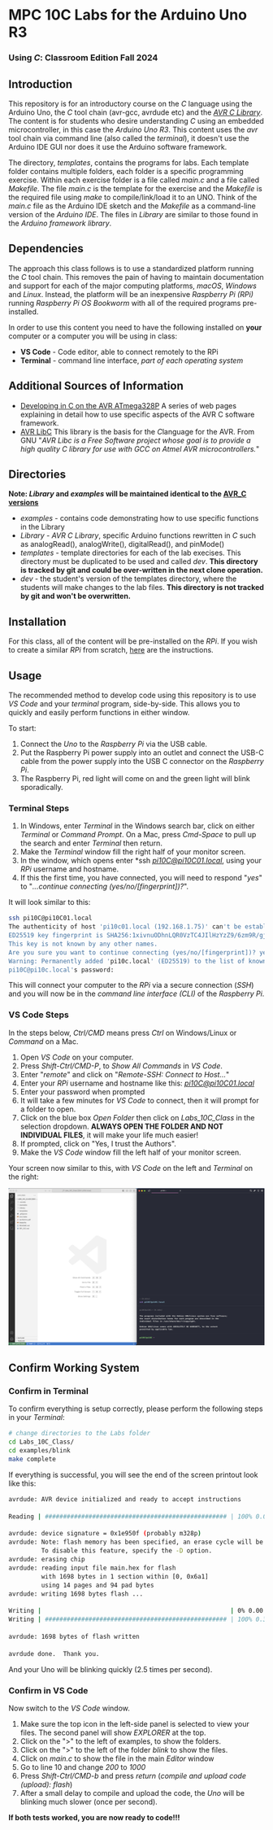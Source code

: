 # MPC 10C Labs for the Arduino Uno R3
### Using *C*: Classroom Edition Fall 2024

## Introduction
This repository is for an introductory course on the *C* language using the Arduino Uno, the *C* tool chain (avr-gcc, avrdude etc) and the [*AVR C Library*](https://github.com/lkoepsel/AVR_C). The content is for students who desire understanding *C* using an embedded microcontroller, in this case the *Arduino Uno R3*. This content uses the *avr* tool chain via command line (also called the *terminal*), it doesn't use the Arduino IDE GUI nor does it use the Arduino software framework.  

The directory, *templates*, contains the programs for labs. Each template folder contains multiple folders, each folder is a specific programming exercise. Within each exercise folder is a file called *main.c* and a file called *Makefile*. The file *main.c* is the template for the exercise and the *Makefile* is the required file using *make* to compile/link/load it to an UNO. Think of the *main.c* file as the Arduino IDE sketch and the *Makefile* as a command-line version of the *Arduino IDE*. The files in *Library* are similar to those found in the *Arduino framework library*.

## Dependencies
The approach this class follows is to use a standardized platform running the *C* tool chain. This removes the pain of having to maintain documentation and support for each of the major computing platforms, *macOS*, *Windows* and *Linux*. Instead, the platform will be an inexpensive *Raspberry Pi (RPi)* running *Raspberry Pi OS Bookworm* with all of the required programs pre-installed.

In order to use this content you need to have the following installed on **your** computer or a computer you will be using in class:

* **VS Code** - Code editor, able to connect remotely to the  RPi
* **Terminal** - command line interface, *part of each operating system*

## Additional Sources of Information

* [Developing in C on the AVR ATmega328P](https://www.wellys.com/posts/courses_avr_c/) A series of web pages explaining in detail how to use specific aspects of the AVR C software framework.
* [AVR LibC](https://www.nongnu.org/avr-libc/) This library is the basis for the *C*language for the AVR. From GNU "*AVR Libc is a Free Software project whose goal is to provide a high quality C library for use with GCC on Atmel AVR microcontrollers.*" 

## Directories
**Note: *Library* and *examples* will be maintained identical to the [AVR_C versions](https://github.com/lkoepsel/AVR_C)**

* *examples* - contains code demonstrating how to use specific functions in the Library
* *Library* - *AVR C Library*, specific Arduino functions rewritten in *C* such as analogRead(), analogWrite(), digitalRead(), and pinMode()
* *templates* - template directories for each of the lab execises. This directory must be duplicated to be used and called *dev*. **This directory is tracked by git and could be over-written in the next clone operation.**
* *dev* - the student's version of the templates directory, where the students will make changes to the lab files. **This directory is not tracked by git and won't be overwritten.**

## Installation

For this class, all of the content will be pre-installed on the *RPi*. If you wish to create a similar *RPi* from scratch, [here](./docs/RPI_10C.md) are the instructions. 

## Usage
The recommended method to develop code using this repository is to use *VS Code* and your *terminal* program, side-by-side. This allows you to quickly and easily perform functions in either window.

To start:
1. Connect the *Uno* to the *Raspberry Pi* via the USB cable.
1. Put the Raspberry Pi power supply into an outlet and connect the USB-C cable from the power supply into the USB C connector on the *Raspberry Pi*.
1. The Raspberry Pi, red light will come on and the green light will blink sporadically.

### Terminal Steps

1. In Windows, enter *Terminal* in the Windows search bar, click on either *Terminal* or *Command Prompt*. On a Mac, press *Cmd-Space* to pull up the search and enter *Terminal* then return.
1. Make the *Terminal* window fill the right half of your monitor screen.
1. In the window, which opens enter *ssh *pi10C@pi10C01.local*, using your *RPi* username and hostname.
1. If this the first time, you have connected, you will need to respond "*yes*" to "*...continue connecting (yes/no/[fingerprint])?*".

It will look similar to this:
```bash
ssh pi10C@pi10C01.local
The authenticity of host 'pi10c01.local (192.168.1.75)' can't be established.
ED25519 key fingerprint is SHA256:1xivnuODhnLQR0VzTC4JIlHzYzZ9/6zm9R/gjh6/TIo.
This key is not known by any other names.
Are you sure you want to continue connecting (yes/no/[fingerprint])? yes
Warning: Permanently added 'pi10c.local' (ED25519) to the list of known hosts.
pi10C@pi10c.local's password:
```
This will connect your computer to the *RPi* via a secure connection (*SSH*) and you will now be in the *command line interface (CLI)* of the *Raspberry Pi*.

### VS Code Steps
In the steps below, *Ctrl/CMD* means press *Ctrl* on Windows/Linux or *Command* on a Mac.

1. Open *VS Code* on your computer.
1. Press *Shift-Ctrl/CMD-P*, to *Show All Commands* in *VS Code*.
1. Enter "*remote*" and click on "*Remote-SSH: Connect to Host...*"
1. Enter your *RPi* username and hostname like this: *pi10C@pi10C01.local*
1. Enter your password when prompted
1. It will take a few minutes for *VS Code* to connect, then it will prompt for a folder to open.
1. Click on the blue box *Open Folder* then click on *Labs_10C_Class* in the selection dropdown. **ALWAYS OPEN THE FOLDER AND NOT INDIVIDUAL FILES**, it will make your life much easier!
1. If prompted, click on "Yes, I trust the Authors".
1. Make the *VS Code* window fill the left half of your monitor screen.


Your screen now similar to this, with *VS Code* on the left and *Terminal* on the right:

![Desired Screen Setup](./docs/screen_setup.png)

## Confirm Working System

### Confirm in Terminal

To confirm everything is setup correctly, please perform the following steps in your *Terminal*:
```bash
# change directories to the Labs folder
cd Labs_10C_Class/
cd examples/blink
make complete
```

If everything is successful, you will see the end of the screen printout look like this:
```bash
avrdude: AVR device initialized and ready to accept instructions

Reading | ################################################## | 100% 0.00 s

avrdude: device signature = 0x1e950f (probably m328p)
avrdude: Note: flash memory has been specified, an erase cycle will be performed.
         To disable this feature, specify the -D option.
avrdude: erasing chip
avrdude: reading input file main.hex for flash
         with 1698 bytes in 1 section within [0, 0x6a1]
         using 14 pages and 94 pad bytes
avrdude: writing 1698 bytes flash ...

Writing |                                                    | 0% 0.00 s avrdude: padding flash [0x0680, 0x06ff]
Writing | ################################################## | 100% 0.36 s

avrdude: 1698 bytes of flash written

avrdude done.  Thank you.
```

And your Uno will be blinking quickly (2.5 times per second).

### Confirm in VS Code

Now switch to the *VS Code* window. 
1. Make sure the top icon in the left-side panel is selected to view your files. The second panel will show *EXPLORER* at the top.
1. Click on the ">" to the left of examples, to show the folders.
1. Click on the ">" to the left of the folder *blink* to show the files.
1. Click on *main.c* to show the file in the main *Editor* window
1. Go to line 10 and change *200* to *1000*
1. Press *Shift-Ctrl/CMD-b* and press *return* (*compile and upload code (upload): flash*)
1. After a small delay to compile and upload the code, the *Uno* will be blinking much slower (once per second).

**If both tests worked, you are now ready to code!!!**


